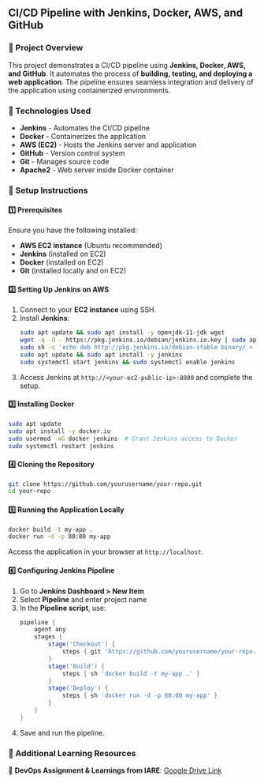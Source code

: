 ## CI/CD Pipeline with Jenkins, Docker, AWS, and GitHub  

### 📌 Project Overview  
This project demonstrates a CI/CD pipeline using **Jenkins, Docker, AWS, and GitHub**. It automates the process of **building, testing, and deploying a web application**. The pipeline ensures seamless integration and delivery of the application using containerized environments.  

### 🚀 Technologies Used  
- **Jenkins** - Automates the CI/CD pipeline  
- **Docker** - Containerizes the application  
- **AWS (EC2)** - Hosts the Jenkins server and application  
- **GitHub** - Version control system  
- **Git** - Manages source code  
- **Apache2** - Web server inside Docker container  

### 🔧 Setup Instructions  

#### 1️⃣ Prerequisites  
Ensure you have the following installed:  
- **AWS EC2 instance** (Ubuntu recommended)  
- **Jenkins** (installed on EC2)  
- **Docker** (installed on EC2)  
- **Git** (installed locally and on EC2)  

#### 2️⃣ Setting Up Jenkins on AWS  
1. Connect to your **EC2 instance** using SSH.  
2. Install **Jenkins**:  
   ```sh
   sudo apt update && sudo apt install -y openjdk-11-jdk wget
   wget -q -O - https://pkg.jenkins.io/debian/jenkins.io.key | sudo apt-key add -
   sudo sh -c 'echo deb http://pkg.jenkins.io/debian-stable binary/ > /etc/apt/sources.list.d/jenkins.list'
   sudo apt update && sudo apt install -y jenkins
   sudo systemctl start jenkins && sudo systemctl enable jenkins
   ```
3. Access Jenkins at `http://<your-ec2-public-ip>:8080` and complete the setup.  

#### 3️⃣ Installing Docker  
```sh
sudo apt update
sudo apt install -y docker.io
sudo usermod -aG docker jenkins  # Grant Jenkins access to Docker
sudo systemctl restart jenkins
```

#### 4️⃣ Cloning the Repository  
```sh
git clone https://github.com/yourusername/your-repo.git
cd your-repo
```

#### 5️⃣ Running the Application Locally  
```sh
docker build -t my-app .
docker run -d -p 80:80 my-app
```
Access the application in your browser at `http://localhost`.

#### 6️⃣ Configuring Jenkins Pipeline  
1. Go to **Jenkins Dashboard > New Item**  
2. Select **Pipeline** and enter project name  
3. In the **Pipeline script**, use:  
   ```groovy
   pipeline {
       agent any
       stages {
           stage('Checkout') {
               steps { git 'https://github.com/yourusername/your-repo.git' }
           }
           stage('Build') {
               steps { sh 'docker build -t my-app .' }
           }
           stage('Deploy') {
               steps { sh 'docker run -d -p 80:80 my-app' }
           }
       }
   }
   ```
4. Save and run the pipeline.  

### 📜 Additional Learning Resources  
🔗 **DevOps Assignment & Learnings from IARE**: [Google Drive Link](https://drive.google.com/drive/folders/1UriGqjJZ18x_uFq6omDPYBJJ_nq-v7xGDDyS01xRBO2nrYZDuW0FN2C1TuHJ5gfNbMOfB5dL?usp=sharing)  
